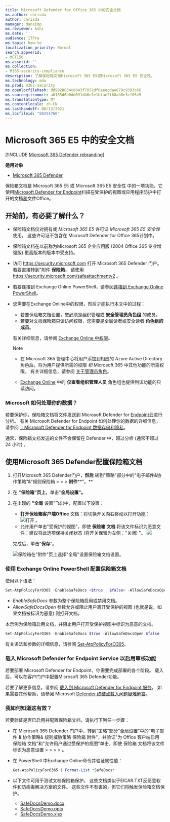 ```yaml
---
title: Microsoft Defender for Office 365 中的安全文档
ms.author: chrisda
author: chrisda
manager: dansimp
ms.reviewer: kshi
ms.date: ''
audience: ITPro
ms.topic: how-to
localization_priority: Normal
search.appverid:
- MET150
ms.assetid: ''
ms.collection:
- M365-security-compliance
description: 了解保险箱文档Microsoft 365 E5或Microsoft 365 E5 安全性。
ms.technology: mdo
ms.prod: m365-security
ms.openlocfilehash: dd9928034c8043f7852df0eeecdae870c9393c66
ms.sourcegitcommit: a0185d6b0dd091db6e1e1bfae2f68ab0e3cf05e5
ms.translationtype: MT
ms.contentlocale: zh-CN
ms.lasthandoff: 08/13/2021
ms.locfileid: "58254760"
---
```

# <a name="safe-documents-in-microsoft-365-e5"></a>Microsoft 365 E5 中的安全文档

[!INCLUDE [Microsoft 365 Defender rebranding](../includes/microsoft-defender-for-office.md)]

**适用对象**
- [Microsoft 365 Defender](../defender/microsoft-365-defender.md)

保险箱文档是 Microsoft 365 E5 或 Microsoft 365 E5 安全性 中的一项功能，它使用[Microsoft Defender for Endpoint](/windows/security/threat-protection/microsoft-defender-atp/microsoft-defender-advanced-threat-protection)扫描在受保护的视图[](https://support.microsoft.com/office/d6f09ac7-e6b9-4495-8e43-2bbcdbcb6653)或应用程序防护中打开的文档[和](https://support.microsoft.com/topic/9e0fb9c2-ffad-43bf-8ba3-78f785fdba46)文件Office。

## <a name="what-do-you-need-to-know-before-you-begin"></a>开始前，有必要了解什么？

- 保险箱文档仅对拥有或 *Microsoft 365 E5* 许可证 *Microsoft 365 E5 安全性* 使用。 这些许可证不包含在 Microsoft Defender for Office 365计划中。

- 保险箱文档在以前称为Microsoft 365 企业应用版 (2004 Office 365 专业增强版) 更高版本的版本中受支持。

- 访问 <https://security.microsoft.com> 打开 Microsoft 365 Defender 门户。 若要直接转到"附件 **保险箱，** 请使用 <https://security.microsoft.com/safeattachmentv2> 。

- 若要连接到 Exchange Online PowerShell，请参阅[连接到 Exchange Online PowerShell](/powershell/exchange/connect-to-exchange-online-powershell)。

- 您需要在Exchange Online中的权限，然后才能执行本文中的过程：
  - 若要保险箱文档设置，您必须是组织管理或 **安全管理员角色组** 的成员。 
  - 若要对文档保险箱只读访问权限，您需要是全局读者或安全读者 **角色组的成员**。 

  有关详细信息，请参阅 [Exchange Online 中权限](/exchange/permissions-exo/permissions-exo)。

  > [!NOTE]
  >
  > - 在 Microsoft 365 管理中心将用户添加到相应的 Azure Active Directory 角色后，将为用户提供所需的权限 _和_ Microsoft 365 中其他功能的所需权限。 有关详细信息，请参阅 [关于管理员角色](../../admin/add-users/about-admin-roles.md)。
  >
  > - [Exchange Online](/Exchange/permissions-exo/permissions-exo#role-groups) 中的 **仅查看组织管理人员** 角色组也提供到该功能的只读访问。

### <a name="how-does-microsoft-handle-your-data"></a>Microsoft 如何处理你的数据？

若要保护你，保险箱文档将文件发送到 Microsoft Defender for [Endpoint](/windows/security/threat-protection/microsoft-defender-atp/microsoft-defender-advanced-threat-protection)云进行分析。 有关 Microsoft Defender for Endpoint 如何处理你的数据的详细信息，请参阅 [：Microsoft Defender for Endpoint 数据存储和隐私](/windows/security/threat-protection/microsoft-defender-atp/data-storage-privacy)。

通常，保险箱文档发送的文件不会保留在 Defender 中，超过分析 (通常不超过 24 小时) 。

## <a name="use-the-microsoft-365-defender-to-configure-safe-documents"></a>使用Microsoft 365 Defender配置保险箱文档

1. 打开Microsoft 365 Defender门户，**然后** 转到"策略"部分中的"电子邮件&协作策略"&"规则保险箱 \>  \>  \> **附件****"。**

2. 在 **"保险箱"页上**，单击"**全局设置"。**

3. 在出现的 **"全局** 设置"飞出中，配置以下设置：
   - **打开保险箱客户端Office** 文档：将切换开关向右移动以打开功能： ![ 打开 ](../../media/scc-toggle-on.png) 。
   - 允许用户单击"受保护的视图"，即使 **保险箱 文档** 将该文件标识为恶意文件：建议将此选项保持关闭状态 (将开关保留为左侧："关闭) "。 ![ ](../../media/scc-toggle-off.png)

   完成后，单击“**保存**”。

   ![保险箱在"附件"页上选择"全局"设置保险箱文档设置。](../../media/safe-docs-global-settings.png)

### <a name="use-exchange-online-powershell-to-configure-safe-documents"></a>使用 Exchange Online PowerShell 配置保险箱文档

使用以下语法：

```powershell
Set-AtpPolicyForO365 -EnableSafeDocs <$true | $false> -AllowSafeDocsOpen <$true | $false>
```

- _EnableSafeDocs_ 参数为整个保险箱启用或禁用文档。
- _AllowSafeDocsOpen_ 参数允许或阻止用户离开受保护的视图 (也就是说，如果文档被标识为恶意) 则打开文档。

本示例为保险箱启用文档，并阻止用户打开受保护视图中标识为恶意的文档。

```powershell
Set-AtpPolicyForO365 -EnableSafeDocs $true -AllowSafeDocsOpen $false
```

有关语法和参数的详细信息，请参阅 [Set-AtpPolicyForO365](/powershell/module/exchange/set-atppolicyforo365)。

### <a name="onboard-to-the-microsoft-defender-for-endpoint-service-to-enable-auditing-capabilities"></a>载入 Microsoft Defender for Endpoint Service 以启用审核功能

若要部署 Microsoft Defender for Endpoint，你需要完成部署的各个阶段。 载入后，可以在客户门户中配置Microsoft 365 Defender功能。

若要了解更多信息，请参阅 [载入到 Microsoft Defender for Endpoint 服务](/microsoft-365/security/defender-endpoint/onboarding)。 如果需要其他帮助，请参阅 Microsoft [Defender 终结点载入问题疑难解答](/microsoft-365/security/defender-endpoint/troubleshoot-onboarding)。

### <a name="how-do-i-know-this-worked"></a>我如何知道这有效？

若要验证是否已启用并配置保险箱文档，请执行下列任一步骤：

- 在 Microsoft 365 Defender 门户中，转到"策略"部分"全局设置"中的"电子邮件 **&** 协作策略& 规则威胁策略 保险箱 附件"，并验证"为 Office 客户端启用 保险箱 文档"和"允许用户通过受保护的视图"单击，即使 保险箱 文档将该文件标识为恶意设置 \>  \>  \>  \> **。** 

- 在 PowerShell 中Exchange Online命令并验证属性值：

  ```powershell
  Get-AtpPolicyForO365 | Format-List *SafeDocs*
  ```

- 以下文件可用于测试文档保险箱保护。 这些文档类似于EICAR.TXT反恶意软件和防病毒解决方案的文件。 这些文件不有害的，但它们将触发保险箱文档保护。

  - [SafeDocsDemo.docx](https://github.com/MicrosoftDocs/microsoft-365-docs/raw/public/microsoft-365/downloads/SafeDocsDemo.docx)
  - [SafeDocsDemo.pptx](https://github.com/MicrosoftDocs/microsoft-365-docs/raw/public/microsoft-365/downloads/SafeDocsDemo.pptx)
  - [SafeDocsDemo.xlsx](https://github.com/MicrosoftDocs/microsoft-365-docs/raw/public/microsoft-365/downloads/SafeDocsDemo.xlsx)
